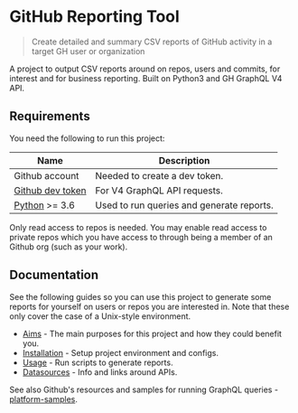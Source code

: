 # GitHub Reporting Tool
> Create detailed and summary CSV reports of GitHub activity in a target GH user or organization

A project to output CSV reports around on repos, users and commits, for interest and for business reporting. Built on Python3 and GH GraphQL V4 API.


## Requirements

You need the following to run this project:

Name | Description
---  | ---
Github account | Needed to create a dev token.
[Github dev token](https://github.com/settings/tokens) | For V4 GraphQL API requests.
[Python](python.org/) >= 3.6 | Used to run queries and generate reports.

Only read access to repos is needed. You may enable read access to private repos which you have access to through being a member of an Github org (such as your work). 


## Documentation

See the following guides so you can use this project to generate some reports for yourself on users or repos you are interested in. Note that these only cover the case of a Unix-style environment.

- [Aims](/aims.md) - The main purposes for this project and how they could benefit you.
- [Installation](/installation.md) - Setup project environment and configs.
- [Usage](/usage.md) - Run scripts to generate reports.
- [Datasources](/datasources.md) - Info and links around APIs.

See also Github's resources and samples for running GraphQL queries - [platform-samples](https://github.com/github/platform-samples/tree/master/graphql).
